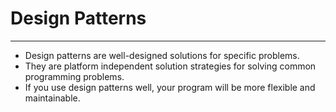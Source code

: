 # Design Patterns
***
* Design patterns are well-designed solutions for specific problems.
* They are platform independent solution strategies for solving common programming problems.
* If you use design patterns well, your program will be more flexible and maintainable.
